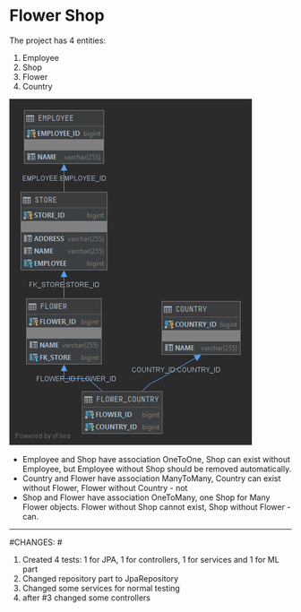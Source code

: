 # Flower Shop

The project has 4 entities:
1. Employee
2. Shop
3. Flower
4. Country

![alt text](INFORMATION_SCHEMA.png "Tables schema")

* Employee and Shop have association OneToOne, Shop can exist without Employee, but Employee without Shop should be removed automatically.
* Country and Flower have association ManyToMany, Country can exist without Flower, Flower without Country - not
* Shop and Flower have association OneToMany, one Shop for Many Flower objects. Flower without Shop cannot exist, Shop without Flower - can.

---

#CHANGES: #
1. Created 4 tests: 1 for JPA, 1 for controllers, 1 for services and 1 for ML part
2. Changed repository part to JpaRepository
3. Changed some services for normal testing
4. after #3 changed some controllers
